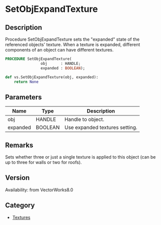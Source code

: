 # SetObjExpandTexture

## Description
Procedure SetObjExpandTexture sets the &quot;expanded&quot; state of the referenced objects' texture. When a texture is expanded, different components of an object can have different textures.

```pascal
PROCEDURE SetObjExpandTexture(
				obj      : HANDLE;
				expanded : BOOLEAN);
```

```python
def vs.SetObjExpandTexture(obj, expanded):
    return None
```

## Parameters
|Name|Type|Description|
|---|---|---|
|obj|HANDLE|Handle to object.|
|expanded|BOOLEAN|Use expanded textures setting.|

## Remarks
Sets whether three or just a single texture is applied to this object (can be up to three for walls or two for roofs).

## Version
Availability: from VectorWorks8.0

## Category
* [Textures](../Categories/Textures.md)
